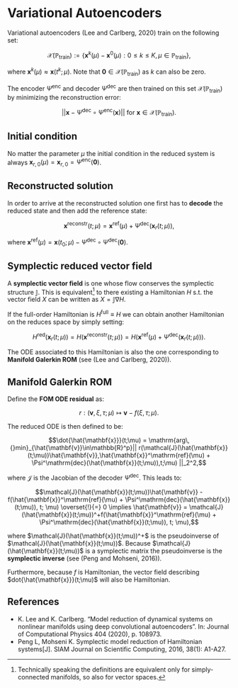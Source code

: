 # Variational Autoencoders 

Variational autoencoders (Lee and Carlberg, 2020) train on the following set: 
```math
\mathcal{X}(\mathbb{P}_\mathrm{train}) := \{\mathbf{x}^k(\mu) - \mathbf{x}^0(\mu):0\leq{}k\leq{}K,\mu\in\mathbb{P}_\mathrm{train}\},
```
where $\mathbf{x}^k(\mu)\approx\mathbf{x}(t^k;\mu)$. Note that $\mathbf{0}\in\mathcal{X}(\mathbb{P}_\mathrm{train})$ as $k$ can also be zero. 

The encoder $\Psi^\mathrm{enc}$ and decoder $\Psi^\mathrm{dec}$ are then trained on this set $\mathcal{X}(\mathbb{P}_\mathrm{train})$ by minimizing the reconstruction error: 
```math 
|| \mathbf{x} - \Psi^\mathrm{dec}\circ\Psi^\mathrm{enc}(\mathbf{x}) ||\text{ for $\mathbf{x}\in\mathcal{X}(\mathbb{P}_\mathrm{train})$}.
```

## Initial condition

No matter the parameter $\mu$ the initial condition in the reduced system is always $\mathbf{x}_{r,0}(\mu) = \mathbf{x}_{r,0} = \Psi^\mathrm{enc}(\mathbf{0})$. 

## Reconstructed solution
In order to arrive at the reconstructed solution one first has to **decode** the reduced state and then add the reference state:
```math
\mathbf{x}^\mathrm{reconstr}(t;\mu) = \mathbf{x}^\mathrm{ref}(\mu) + \Psi^\mathrm{dec}(\mathbf{x}_r(t;\mu)),
```
where $\mathbf{x}^\mathrm{ref}(\mu) = \mathbf{x}(t_0;\mu) - \Psi^\mathrm{dec}\circ\Psi^\mathrm{dec}(\mathbf{0})$.

## Symplectic reduced vector field 

A **symplectic vector field** is one whose flow conserves the symplectic structure $\mathbb{J}$. This is equivalent[^1] to there existing a Hamiltonian $H$ s.t. the vector field $X$ can be written as $X = \mathbb{J}\nabla{}H$.

[^1]: Technically speaking the definitions are equivalent only for simply-connected manifolds, so also for vector spaces.   

If the full-order Hamiltonian is $H^\mathrm{full}\equiv{}H$ we can obtain another Hamiltonian on the reduces space by simply setting: 
```math 
H^\mathrm{red}(\mathbf{x}_r(t;\mu)) = H(\mathbf{x}^\mathrm{reconstr}(t;\mu)) = H(\mathbf{x}^\mathrm{ref}(\mu) + \Psi^\mathrm{dec}(\mathbf{x}_r(t;\mu))).
```
The ODE associated to this Hamiltonian is also the one corresponding to **Manifold Galerkin ROM** (see (Lee and Carlberg, 2020)).

## Manifold Galerkin ROM 

Define the **FOM ODE residual** as: 
```math
r: (\mathbf{v}, \xi, \tau; \mu) \mapsto \mathbf{v} - f(\xi, \tau; \mu).
```
The reduced ODE is then defined to be: 
```math
\dot{\hat{\mathbf{x}}}(t;\mu) = \mathrm{arg\,{}min}_{\hat{\mathbf{v}}\in\mathbb{R}^p}|| r(\mathcal{J}(\hat{\mathbf{x}}(t;\mu))\hat{\mathbf{v}},\hat{\mathbf{x}}^\mathrm{ref}(\mu) + \Psi^\mathrm{dec}(\hat{\mathbf{x}}(t;\mu)),t;\mu) ||_2^2,
```
where $\mathcal{J}$ is the Jacobian of the decoder $\Psi^\mathrm{dec}$. This leads to: 
```math 
\mathcal{J}(\hat{\mathbf{x}}(t;\mu))\hat{\mathbf{v}} - f(\hat{\mathbf{x}}^\mathrm{ref}(\mu) + \Psi^\mathrm{dec}(\hat{\mathbf{x}}(t;\mu)), t; \mu) \overset{!}{=} 0 \implies 
\hat{\mathbf{v}} = \mathcal{J}(\hat{\mathbf{x}}(t;\mu))^+f(\hat{\mathbf{x}}^\mathrm{ref}(\mu) + \Psi^\mathrm{dec}(\hat{\mathbf{x}}(t;\mu)), t; \mu),
```
where $\mathcal{J}(\hat{\mathbf{x}}(t;\mu))^+$ is the pseudoinverse of $\mathcal{J}(\hat{\mathbf{x}}(t;\mu))$. Because $\mathcal{J}(\hat{\mathbf{x}}(t;\mu))$ is a symplectic matrix the pseudoinverse is the **symplectic inverse** (see (Peng and Mohseni, 2016)).

Furthermore, because $f$ is Hamiltonian, the vector field describing $dot{\hat{\mathbf{x}}}(t;\mu)$ will also be Hamiltonian. 


## References 
- K. Lee and K. Carlberg. “Model reduction of dynamical systems on nonlinear manifolds using
deep convolutional autoencoders”. In: Journal of Computational Physics 404 (2020), p. 108973.
- Peng L, Mohseni K. Symplectic model reduction of Hamiltonian systems[J]. SIAM Journal on Scientific Computing, 2016, 38(1): A1-A27.